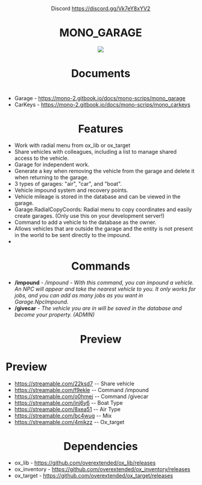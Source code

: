 
  #
  <sub> <center> Discord https://discord.gg/Vk7eY8xYV2 </center></sub>
  
# <center>**MONO_GARAGE**</center>
<center><img src="https://cdn.discordapp.com/attachments/1106742575081201764/1106742575337058384/lWcTATb.png"></center>


#
# <center>**Documents**</center>
# 
* Garage - https://mono-2.gitbook.io/docs/mono-scrips/mono_garage
* CarKeys - https://mono-2.gitbook.io/docs/mono-scrips/mono_carkeys


#
#
# <center>**Features**</center>
* Work with radial menu from ox_lib or ox_target
* Share vehicles with colleagues, including a list to manage shared access to the vehicle.
* Garage for independent work.
* Generate a key when removing the vehicle from the garage and delete it when returning to the garage.
* 3 types of garages: "air", "car", and "boat".
* Vehicle impound system and recovery points.
* Vehicle mileage is stored in the database and can be viewed in the garage.
* Garage.RadialCopyCoords: Radial menu to copy coordinates and easily create garages. (Only use this on your development server!)
* Command to add a vehicle to the database as the owner. 
* Allows vehicles that are outside the garage and the entity is not present in the world to be sent directly to the impound.
* 
#  <center>**Commands**</center>

* **/impound** - */impound - With this command, you can impound a vehicle. An NPC will appear and take the nearest vehicle to you. It only works for jobs, and you can add as many jobs as you want in Garage.NpcImpound.*
* **/givecar** - *The vehicle you are in will be saved in the database and become your property. (ADMIN)*

# 
#


# <center> **Preview**</center>
# **Preview**

- https://streamable.com/22ksd7 -- Share vehicle
- https://streamable.com/f9ekle -- Command /impound
- https://streamable.com/o0hmej -- Command /givecar
- https://streamable.com/jnj6y6 -- Boat Type
- https://streamable.com/8xea51 -- Air Type 
- https://streamable.com/bc4wug -- Mix
- https://streamable.com/4mjkzz -- Ox_target
#
#





# <center> **Dependencies**</center>
 - ox_lib  -  https://github.com/overextended/ox_lib/releases  
 - ox_inventory  -  https://github.com/overextended/ox_inventory/releases  
 - ox_target  -  https://github.com/overextended/ox_target/releases  



